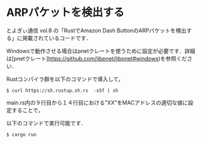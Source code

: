 # ARPパケットを検出する
とよぎぃ通信 vol.8 の「RustでAmazon Dash ButtonのARPパケットを検出する」に掲載されているコードです．

Windowsで動作させる場合はpnetクレートを使うために設定が必要です．詳細は[pnetクレート]https://github.com/libpnet/libpnet#windows)を参照ください．

Rustコンパイラ群を以下のコマンドで導入して，

```
$ curl https://sh.rustup.sh.rs  -sSf | sh
```

main.rs内の９行目から１４行目における"XX"をMACアドレスの適切な値に設定することで，

以下のコマンドで実行可能です．

```
$ cargo run 
```
